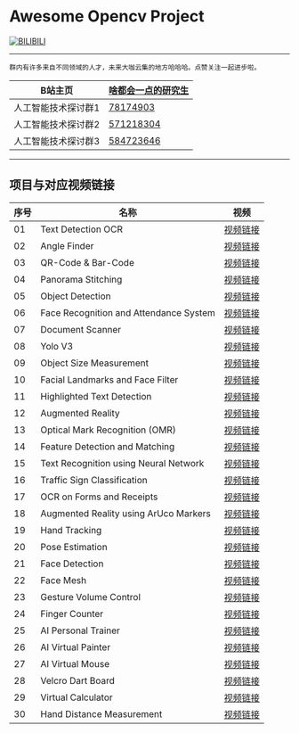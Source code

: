Awesome Opencv Project
===========================

[![BILIBILI](https://github.com/Fafa-DL/Opencv-project/blob/main/26%20AI%20Virtual%20Painter/Mine.png)](https://space.bilibili.com/46880349)

****

```
群内有许多来自不同领域的人才，未来大咖云集的地方哈哈哈。点赞关注一起进步啦。
```
	
|B站主页|[啥都会一点的研究生](https://space.bilibili.com/46880349)|
|---|---|
|人工智能技术探讨群1|[78174903](https://jq.qq.com/?_wv=1027&k=lY5KVICA)|
|人工智能技术探讨群2|[571218304](https://jq.qq.com/?_wv=1027&k=ZCDCT3xV)|
|人工智能技术探讨群3|[584723646](https://jq.qq.com/?_wv=1027&k=bakez5Yz)|

****


## 项目与对应视频链接

|序号|名称|视频|
|---|---|---|
|01|Text Detection OCR|[视频链接](https://www.bilibili.com/video/BV18B4y1c7r4)
|02|Angle Finder|[视频链接](https://www.bilibili.com/video/BV18B4y1c7r4?p=2)
|03|QR-Code & Bar-Code|[视频链接](https://www.bilibili.com/video/BV18B4y1c7r4?p=5)
|04|Panorama Stitching|[视频链接](https://www.bilibili.com/video/BV18B4y1c7r4?p=6)
|05|Object Detection|[视频链接](https://www.bilibili.com/video/BV18B4y1c7r4?p=7)
|06|Face Recognition and Attendance System|[视频链接](https://www.bilibili.com/video/BV18B4y1c7r4?p=9)
|07|Document Scanner|[视频链接](https://www.bilibili.com/video/BV18B4y1c7r4?p=10)
|08|Yolo V3|[视频链接](https://www.bilibili.com/video/BV18B4y1c7r4?p=11)
|09|Object Size Measurement|[视频链接](https://www.bilibili.com/video/BV18B4y1c7r4?p=15)
|10|Facial Landmarks and Face Filter|[视频链接](https://www.bilibili.com/video/BV18B4y1c7r4?p=16)
|11|Highlighted Text Detection|[视频链接](https://www.bilibili.com/video/BV18B4y1c7r4?p=17)
|12|Augmented Reality|[视频链接](https://www.bilibili.com/video/BV18B4y1c7r4?p=18)
|13|Optical Mark Recognition (OMR)|[视频链接](https://www.bilibili.com/video/BV18B4y1c7r4?p=21)
|14|Feature Detection and Matching|[视频链接](https://www.bilibili.com/video/BV18B4y1c7r4?p=22)
|15|Text Recognition using Neural Network|[视频链接](https://www.bilibili.com/video/BV18B4y1c7r4?p=23)
|16|Traffic Sign Classification|[视频链接](https://www.bilibili.com/video/BV18B4y1c7r4?p=24)
|17|OCR on Forms and Receipts|[视频链接](https://www.bilibili.com/video/BV18B4y1c7r4?p=25)
|18|Augmented Reality using ArUco Markers|[视频链接](https://www.bilibili.com/video/BV18B4y1c7r4?p=27)
|19|Hand Tracking|[视频链接](https://www.bilibili.com/video/BV1qh411Y7ty?p=2)
|20|Pose Estimation|[视频链接](https://www.bilibili.com/video/BV1qh411Y7ty?p=3)
|21|Face Detection|[视频链接](https://www.bilibili.com/video/BV1qh411Y7ty?p=4)
|22|Face Mesh|[视频链接](https://www.bilibili.com/video/BV1qh411Y7ty?p=5)
|23|Gesture Volume Control|[视频链接](https://www.bilibili.com/video/BV1qh411Y7ty?p=6)
|24|Finger Counter|[视频链接](https://www.bilibili.com/video/BV1qh411Y7ty?p=7)
|25|AI Personal Trainer|[视频链接](https://www.bilibili.com/video/BV1qh411Y7ty?p=8)
|26|AI Virtual Painter|[视频链接](https://www.bilibili.com/video/BV1qh411Y7ty?p=9)
|27|AI Virtual Mouse|[视频链接](https://www.bilibili.com/video/BV1qh411Y7ty?p=10)
|28|Velcro Dart Board|[视频链接](https://www.bilibili.com/video/BV17r4y1y7em/)
|29|Virtual Calculator|[视频链接](https://www.bilibili.com/video/BV1rL4y1H7Vh/)
|30|Hand Distance Measurement|[视频链接](https://www.bilibili.com/video/BV1Di4y1d7M5/)
